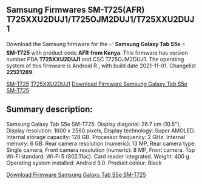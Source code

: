 <h2>Samsung Firmwares SM-T725(AFR) T725XXU2DUJ1/T725OJM2DUJ1/T725XXU2DUJ1</h2>
Download the Samsung firmware for the ✅ <strong>Samsung Galaxy Tab S5e </strong> ⭐ <strong>SM-T725</strong> with product code <strong>AFR</strong> <strong> from Kenya</strong>. This firmware has version number PDA <strong>T725XXU2DUJ1</strong> and CSC T725OJM2DUJ1. The operating system of this firmware is Android R , with build date 2021-11-01. Changelist <strong>22521289</strong>.


[SM-T725](https://samfirm.shop/samsung/model/SM-T725)
[T725XXU2DUJ1](https://samfirm.shop/samsung/pda/T725XXU2DUJ1)
[Download Firmware Samsung Galaxy Tab S5e SM-T725](https://samfirm.shop/samsung/firmware/470785)
<h2>Summary description:</h2>
<p>Samsung Galaxy Tab S5e SM-T725. Display diagonal: 26.7 cm (10.5"), Display resolution: 1600 x 2560 pixels, Display technology: Super AMOLED. Internal storage capacity: 128 GB. Processor frequency: 2 GHz. Internal memory: 6 GB. Rear camera resolution (numeric): 13 MP, Rear camera type: Single camera, Front camera resolution (numeric): 8 MP, Front camera. Top Wi-Fi standard: Wi-Fi 5 (802.11ac). Card reader integrated. Weight: 400 g. Operating system installed: Android 9.0. Product colour: Black</p>


[Download Firmware Samsung Galaxy Tab S5e SM-T725](https://samfirm.shop/samsung/firmware/470785)
